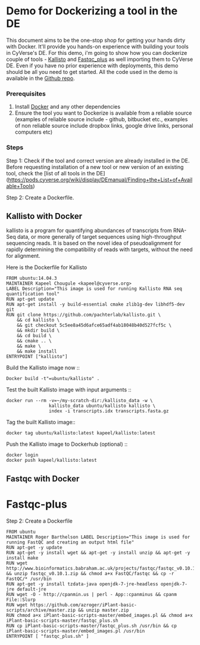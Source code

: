 Demo for Dockerizing a tool in the DE 
======================================

This document aims to be the one-stop shop for getting your hands dirty with Docker. It'll provide you hands-on experience with building your tools in CyVerse's DE. For this demo, i'm going to show how you can dockerize couple of tools - [Kallisto](https://github.com/pachterlab/kallisto) and [Fastqc_plus](http://www.bioinformatics.babraham.ac.uk/projects/fastqc/fastqc_v0.10.1.zip) as well importing them to CyVerse DE. Even if you have no prior experience with deployments, this demo should be all you need to get started. All the code used in the demo is available in the [Github repo](https://github.com/upendrak/docker-webinar-1).

### Prerequisites

1. Install [Docker](https://github.com/upendrak/docker-webinar-1#install-docker) and any other dependencies
2. Ensure the tool you want to Dockerize is available from a reliable source (examples of reliable source include - github, bitbucket etc., examples of non reliable source include dropbox links, google drive links, personal computers etc)

### Steps

Step 1: Check if the tool and correct version are already installed in the DE.
Before requesting installation of a new tool or new version of an existing tool, check the [list of all tools in the DE] (https://pods.cyverse.org/wiki/display/DEmanual/Finding+the+List+of+Available+Tools)

Step 2: Create a Dockerfile.
## Kallisto with Docker

kallisto is a program for quantifying abundances of transcripts from RNA-Seq data, or more generally of target sequences using high-throughput sequencing reads. It is based on the novel idea of pseudoalignment for rapidly determining the compatibility of reads with targets, without the need for alignment.

Here is the Dockerfile for Kallisto

```
FROM ubuntu:14.04.3
MAINTAINER Kapeel Chougule <kapeel@cyverse.org>
LABEL Description="This image is used for running Kallisto RNA seq quantification tool"
RUN apt-get update 
RUN apt-get install -y build-essential cmake zlib1g-dev libhdf5-dev git
RUN git clone https://github.com/pachterlab/kallisto.git \
    && cd kallisto \
    && git checkout 5c5ee8a45d6afce65adf4ab18048b40d527fcf5c \
    && mkdir build \
    && cd build \
    && cmake .. \
    && make \
    && make install
ENTRYPOINT ["kallisto"]
```

Build the Kallisto image now ::

`Docker build -t"=ubuntu/kallisto" .`


Test the built Kallisto image with input arguments ::

```
docker run --rm -v=~/my-scratch-dir:/kallisto_data -w \
                kallisto_data ubuntu/kallisto kallisto \
                index -i transcripts.idx transcripts.fasta.gz
```

Tag the built Kallisto image::

`docker tag ubuntu/kallisto:latest kapeel/kallisto:latest`

Push the Kallisto image to Dockerhub (optional) ::

```
docker login
docker push kapeel/kallisto:latest
```

## Fastqc with Docker

# Fastqc-plus

Step 2: Create a Dockerfile

```
FROM ubuntu 
MAINTAINER Roger Barthelson LABEL Description="This image is used for running FastQC and creating an output html file"
RUN apt-get -y update
RUN apt-get -y install wget && apt-get -y install unzip && apt-get -y install make
RUN wget http://www.bioinformatics.babraham.ac.uk/projects/fastqc/fastqc_v0.10.1.zip && unzip fastqc_v0.10.1.zip && chmod a+x FastQC/fastqc && cp -r FastQC/* /usr/bin
RUN apt-get -y install tzdata-java openjdk-7-jre-headless openjdk-7-jre default-jre
RUN wget -O - http://cpanmin.us | perl - App::cpanminus && cpanm File::Slurp
RUN wget https://github.com/azroger/iPlant-basic-scripts/archive/master.zip && unzip master.zip
RUN chmod a+x iPlant-basic-scripts-master/embed_images.pl && chmod a+x iPlant-basic-scripts-master/fastqc_plus.sh
RUN cp iPlant-basic-scripts-master/fastqc_plus.sh /usr/bin && cp iPlant-basic-scripts-master/embed_images.pl /usr/bin
ENTRYPOINT [ "fastqc_plus.sh" ]
```
